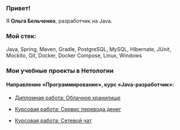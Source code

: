 ### Привет!

Я <b>Ольга Бельченко</b>, разработчик на Java.


### Мой стек:

Java, Spring, Maven, Gradle, PostgreSQL, MySQL, Hibernate, JUnit, Mockito, Git, Docker, Docker Compose, Linux, Windows


### Мои учебные проекты в Нетологии
#### Направление «Программирование», курс «Java-разработчик»:


- [Дипломная работа: Облачное хранилище](https://github.com/OlgaBelchenko/cloud-service)
 

- [Курсовая работа: Сервис перевода денег](https://github.com/OlgaBelchenko/money-transfer-service.git)
 

- [Курсовая работа: Сетевой чат](https://github.com/OlgaBelchenko/command-line-chat.git)
